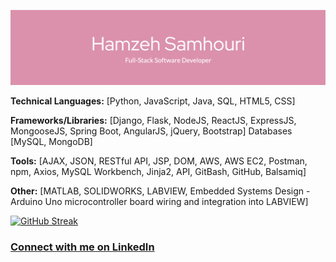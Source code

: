 ![Header](github-header-image.png)

**Technical Languages:** [​Python, JavaScript, Java, SQL, HTML5, CSS​]

**Frameworks/Libraries:** [Django, Flask, NodeJS, ReactJS, ExpressJS, MongooseJS, Spring Boot, AngularJS, jQuery, Bootstrap] Databases [MySQL, MongoDB] 

**Tools:** [AJAX, JSON, RESTful API,  JSP, DOM, AWS, AWS EC2, Postman, npm, Axios, MySQL Workbench, Jinja2, API, GitBash, GitHub, Balsamiq]

**Other:** [MATLAB, SOLIDWORKS, LABVIEW, Embedded Systems Design - Arduino Uno microcontroller board wiring and integration into LABVIEW]

[![GitHub Streak](https://streak-stats.demolab.com?user=HamzehSamhouri&theme=transparent)](https://git.io/streak-stats)


### [Connect with me on LinkedIn](http://www.linkedin.com/in/hamzehsamhouri)
